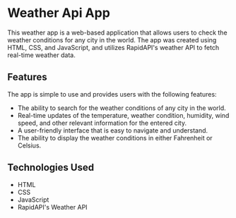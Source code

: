 
# Weather Api App

This weather app is a web-based application that allows users to check the weather conditions for any city in the world. The app was created using HTML, CSS, and JavaScript, and utilizes RapidAPI's weather API to fetch real-time weather data.

## Features
The app is simple to use and provides users with the following features:

- The ability to search for the weather conditions of any city in the world.
- Real-time updates of the temperature, weather condition, humidity, wind speed, and other relevant information for the entered city.
- A user-friendly interface that is easy to navigate and understand.
- The ability to display the weather conditions in either Fahrenheit or Celsius.

## Technologies Used
- HTML
- CSS
- JavaScript
- RapidAPI's Weather API
